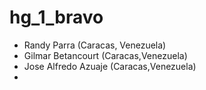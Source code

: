 # hg_1_bravo
- Randy Parra (Caracas, Venezuela)
- Gilmar Betancourt (Caracas,Venezuela)
- Jose Alfredo Azuaje (Caracas,Venezuela)
- 
